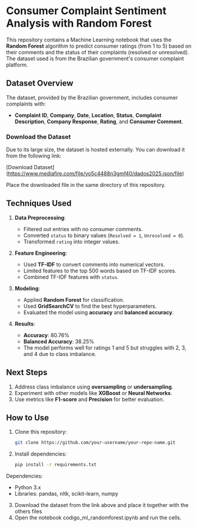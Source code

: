 # Consumer Complaint Sentiment Analysis with Random Forest

This repository contains a Machine Learning notebook that uses the **Random Forest** algorithm to predict consumer ratings (from 1 to 5) based on their comments and the status of their complaints (resolved or unresolved). The dataset used is from the Brazilian government's consumer complaint platform.

## Dataset Overview

The dataset, provided by the Brazilian government, includes consumer complaints with:
- **Complaint ID**, **Company**, **Date**, **Location**, **Status**, **Complaint Description**, **Company Response**, **Rating**, and **Consumer Comment**.

### Download the Dataset
Due to its large size, the dataset is hosted externally. You can download it from the following link:

[Download Dataset] (https://www.mediafire.com/file/yo5c4488n3gmf40/dados2025.json/file)

Place the downloaded file in the same directory of this repository.

## Techniques Used

1. **Data Preprocessing**:
   - Filtered out entries with no consumer comments.
   - Converted `status` to binary values (`Resolved = 1`, `Unresolved = 0`).
   - Transformed `rating` into integer values.

2. **Feature Engineering**:
   - Used **TF-IDF** to convert comments into numerical vectors.
   - Limited features to the top 500 words based on TF-IDF scores.
   - Combined TF-IDF features with `status`.

3. **Modeling**:
   - Applied **Random Forest** for classification.
   - Used **GridSearchCV** to find the best hyperparameters.
   - Evaluated the model using **accuracy** and **balanced accuracy**.

4. **Results**:
   - **Accuracy**: 80.76%
   - **Balanced Accuracy**: 38.25%
   - The model performs well for ratings 1 and 5 but struggles with 2, 3, and 4 due to class imbalance.

## Next Steps

1. Address class imbalance using **oversampling** or **undersampling**.
2. Experiment with other models like **XGBoost** or **Neural Networks**.
3. Use metrics like **F1-score** and **Precision** for better evaluation.

## How to Use

1. Clone this repository:
   ```bash
   git clone https://github.com/your-username/your-repo-name.git
2. Install dependencies:
    ```bash
    pip install -r requirements.txt
Dependencies:
  - Python 3.x
  - Libraries: pandas, nltk, scikit-learn, numpy
3. Download the dataset from the link above and place it together with the others files
4. Open the notebook codigo_ml_randomforest.ipynb and run the cells.
